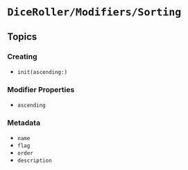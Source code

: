 # ``DiceRoller/Modifiers/Sorting``

## Topics

### Creating

- ``init(ascending:)``

### Modifier Properties

- ``ascending``

### Metadata

- ``name``
- ``flag``
- ``order``
- ``description``
